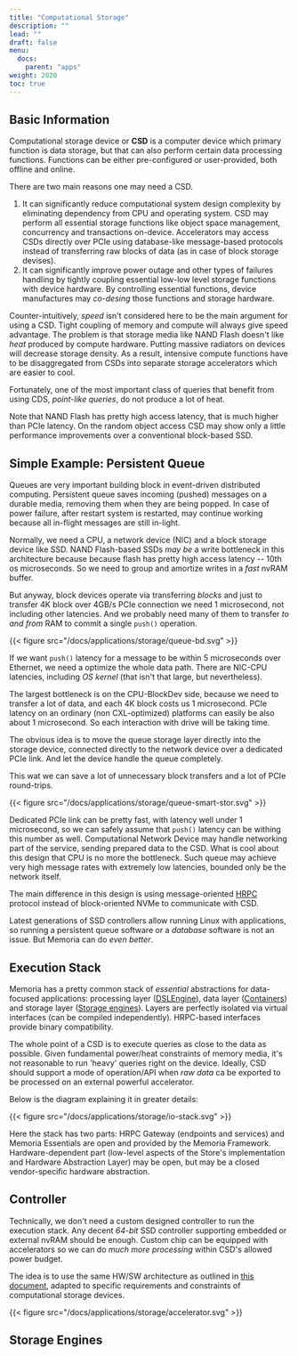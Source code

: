 ```yaml
---
title: "Computational Storage"
description: ""
lead: ""
draft: false
menu: 
  docs:
    parent: "apps"
weight: 2020
toc: true
---
```


## Basic Information

Computational storage device or **CSD** is a computer device which primary function is data storage, but that can also perform certain data processing functions. Functions can be either pre-configured or user-provided, both offline and online.

There are two main reasons one may need a CSD.

1. It can significantly reduce computational system design complexity by eliminating dependency from CPU and operating system. CSD may perform all essential storage functions like object space management, concurrency and transactions on-device. Accelerators may access CSDs directly over PCIe using database-like message-based protocols instead of transferring raw blocks of data (as in case of block storage devises).
1. It can significantly improve power outage and other types of failures handling by tightly coupling essential low-low level storage functions with device hardware. By controlling essential functions, device manufactures may _co-desing_ those functions and storage hardware.

Counter-intuitively, *speed* isn't considered here to be the main argument for using a CSD. Tight coupling of memory and compute will always give speed advantage. The problem is that storage media like NAND Flash doesn't like _heat_ produced by compute hardware. Putting massive radiators on devices will decrease storage density. As a result, intensive compute functions have to be disaggregated from CSDs into separate storage accelerators which are easier to cool.

Fortunately, one of the most important class of queries that benefit from using CDS, _point-like queries_, do not produce a lot of heat. 

Note that NAND Flash has pretty high access latency, that is much higher than PCIe latency. On the random object access CSD may show only a little performance improvements over a conventional block-based SSD.

## Simple Example: Persistent Queue

Queues are very important building block in event-driven distributed computing. Persistent queue saves incoming (pushed) messages on a durable media, removing them when they are being popped. In case of power failure, after restart system is restarted, may continue working because all in-flight messages are still in-light.

Normally, we need a CPU, a network device (NIC) and a block storage device like SSD. NAND Flash-based SSDs _may be_ a write bottleneck in this architecture because because flash has pretty high access latency -- 10th os microseconds. So we need to group and amortize writes in a _fast_ nvRAM buffer. 

But anyway, block devices operate via transferring _blocks_ and just to transfer 4K block over 4GB/s PCIe connection we need 1 microsecond, not including other latencies. And we probably need many of them to transfer _to and from_ RAM to commit a single `push()` operation.

{{< figure src="/docs/applications/storage/queue-bd.svg" >}}

If we want `push()` latency for a message to be within 5 microseconds over Ethernet, we need a optimize the whole data path. There are NIC-CPU latencies, including _OS kernel_ (that isn't that large, but nevertheless). 

The largest bottleneck is on the CPU-BlockDev side, because we need to transfer a lot of data, and each 4K block costs us 1 microsecond. PCIe latency on an ordinary (non CXL-optimized) platforms can easily be also about 1 microsecond. So each interaction with drive will be taking time. 

The obvious idea is to move the queue storage layer directly into the storage device, connected directly to the network device over a dedicated PCIe link. And let the device handle the queue completely. 

This wat we can save a lot of unnecessary block transfers and a lot of PCIe round-trips.

{{< figure src="/docs/applications/storage/queue-smart-stor.svg" >}}

Dedicated PCIe link can be pretty fast, with latency well under 1 microsecond, so we can safely assume that `push()` latency can be withing this number as well. Computational Network Device may handle networking part of the service, sending prepared data to the CSD. What is cool about this design that CPU is no more the bottleneck. Such queue may achieve very high message rates with extremely low latencies, bounded only be the network itself.

The main difference in this design is using message-oriented [HRPC](/docs/overview/hrpc) protocol instead of block-oriented NVMe to communicate with CSD. 

Latest generations of SSD controllers allow running Linux with applications, so running a persistent queue software or a _database_ software is not an issue. But Memoria can do _even better_.

## Execution Stack

Memoria has a pretty common stack of _essential_ abstractions for data-focused applications: processing layer ([DSLEngine](/docs/overview/vm)), data layer ([Containers](/docs/overview/containers)) and storage layer ([Storage engines](/docs/overview/storage)). Layers are perfectly isolated via virtual interfaces (can be compiled independently). HRPC-based interfaces provide binary compatibility.

The whole point of a CSD is to execute queries as close to the data as possible. Given fundamental power/heat constraints of memory media, it's not reasonable to run 'heavy' queries right on the device. Ideally, CSD should support a mode of operation/API when _raw data_ ca be exported to be processed on an external powerful accelerator.

Below is the diagram explaining it in greater details:

{{< figure src="/docs/applications/storage/io-stack.svg" >}}

Here the stack has two parts: HRPC Gateway (endpoints and services) and Memoria Essentials are open and provided by the Memoria Framework. Hardware-dependent part (low-level aspects of the Store's implementation and Hardware Abstraction Layer) may be open, but may be a closed vendor-specific hardware abstraction.

## Controller

Technically, we don't need a custom designed controller to run the execution stack. Any decent _64-bit_ SSD controller supporting embedded or external nvRAM should be enough. Custom chip can be equipped with accelerators so we can do _much more processing_ within CSD's allowed power budget. 

The idea is to use the same HW/SW architecture as outlined in [this document](/docs/overview/accel), adapted to specific requirements and constraints of computational storage devices.



{{< figure src="/docs/applications/storage/accelerator.svg" >}}

## Storage Engines



## 


